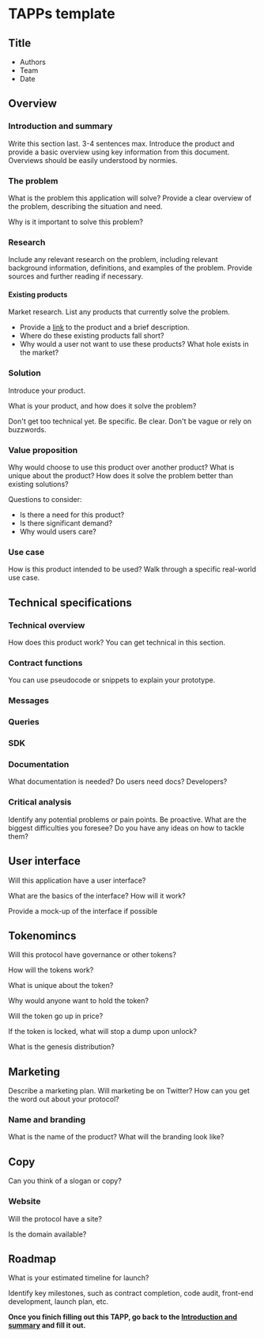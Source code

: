 # TAPPs template

## Title

- Authors
- Team
- Date

## Overview 

###  Introduction and summary

Write this section last. 3-4 sentences max. Introduce the product and provide a basic overview using key information from this document. Overviews should be easily understood by normies.

### The problem

What is the problem this application will solve? Provide a clear overview of the problem, describing the situation and need. 

Why is it important to solve this problem? 

### Research

Include any relevant research on the problem, including relevant background information, definitions, and examples of the problem. Provide sources and further reading if necessary. 

#### Existing products

Market research. List any products that currently solve the problem. 
- Provide a [link](#existing-products) to the product and a brief description.
- Where do these existing products fall short? 
- Why would a user not want to use these products? What hole exists in the market?

### Solution

Introduce your product. 

What is your product, and how does it solve the problem? 

Don't get too technical yet. Be specific. Be clear. Don't be vague or rely on buzzwords. 

### Value proposition

Why would choose to use this product over another product? What is unique about the product? How does it solve the problem better than existing solutions?

Questions to consider:

- Is there a need for this product?
- Is there significant demand?
- Why would users care?

### Use case

How is this product intended to be used? Walk through a specific real-world use case. 


## Technical specifications

### Technical overview

How does this product work? You can get technical in this section. 

### Contract functions

You can use pseudocode or snippets to explain your prototype. 

### Messages

### Queries

### SDK

### Documentation

What documentation is needed? Do users need docs? Developers?

### Critical analysis

Identify any potential problems or pain points. Be proactive. What are the biggest difficulties you foresee? Do you have any ideas on how to tackle them?

## User interface

Will this application have a user interface? 

What are the basics of the interface? How will it work?

Provide a mock-up of the interface if possible

## Tokenomincs

Will this protocol have governance or other tokens?

How will the tokens work?

What is unique about the token?

Why would anyone want to hold the token?

Will the token go up in price? 

If the token is locked, what will stop a dump upon unlock?

What is the genesis distribution?

## Marketing

Describe a marketing plan. Will marketing be on Twitter? How can you get the word out about your protocol?

### Name and branding

What is the name of the product? What will the branding look like?

## Copy

Can you think of a slogan or copy?

### Website

Will the protocol have a site? 

Is the domain available?

## Roadmap 

What is your estimated timeline for launch?

Identify key milestones, such as contract completion, code audit, front-end development, launch plan, etc. 


**Once you finich filling out this TAPP, go back to the [Introduction and summary](#introduction-and-summary) and fill it out.** 



